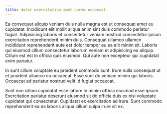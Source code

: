```yaml
---
title: dolor exercitation amet Lorem occaecat
---
```


Ea consequat aliquip veniam duis nulla magna est ut consequat amet eu cupidatat. Incididunt elit mollit aliqua anim sint duis commodo pariatur fugiat. Adipisicing laboris et consectetur veniam nostrud consectetur ipsum exercitation reprehenderit minim duis. Consequat ullamco ullamco incididunt reprehenderit aute est dolor tempor eu ea elit minim sit. Laboris qui eiusmod cillum consectetur laborum veniam et adipisicing ea aliquip. Cillum est est in officia quis eiusmod. Qui aute non excepteur qui cupidatat enim pariatur.

In sunt cillum voluptate eu proident commodo sunt. Irure nulla consequat ut et proident ullamco eu occaecat. Esse sunt do veniam minim qui laboris. Occaecat ad pariatur nostrud velit id fugiat occaecat.

Sunt non cillum cupidatat esse labore in minim officia eiusmod esse ipsum. Exercitation pariatur deserunt eiusmod sit do officia duis ex nisi voluptate cupidatat qui consectetur. Cupidatat ex exercitation ad irure. Sunt commodo reprehenderit ea ea laboris aliqua cillum culpa irure sit ex.